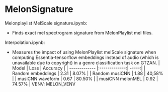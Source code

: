 # MelonSignature
Melonplaylist MelScale signature.ipynb:
* Finds exact mel spectrogram signature from MelonPlaylist mel files.

Interpolation.ipynb:
* Measures the impact of using MelonPlaylist melScale signature when computing Essentia-tensorflow embeddings instead of audio (which is unavailable due to copyright) in a genre classification task on GTZAN.
| Model        | Loss           | Accuracy  |
| ------------- |:-------------:| -----:|
| Random embeddings      | 2.31 | 8.07% |
| Random musiCNN      | 1.88 | 40,58% |
| musiCNN waveform      |    0.67   |   80.50% |
| musiCNN melonMEL | 0.92      |    74.57% |
VENV: MELON_VENV
